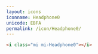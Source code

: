 ```yaml
---
layout: icons
iconname: Headphone0
unicode: EBFA
permalink: /icon/Headphone0/
---
```


``` html
<i class="mi mi-Headphone0"></i>
```
